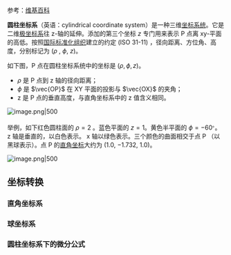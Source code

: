 参考：[维基百科](https://zh.wikipedia.org/wiki/%E5%9C%93%E6%9F%B1%E5%9D%90%E6%A8%99%E7%B3%BB)

**圆柱坐标系**（英语：cylindrical coordinate system）是一种三维[坐标系统]( https://zh.wikipedia.org/wiki/%E5%9D%90%E6%A8%99%E7%B3%BB%E7%B5%B1 "坐标系统")。它是二维[极坐标系]( https://zh.wikipedia.org/wiki/%E6%9E%81%E5%9D%90%E6%A0%87%E7%B3%BB "极坐标系")往 z-轴的延伸。添加的第三个坐标 $z$ 专门用来表示 P 点离 xy-平面的高低。按照[国际标准化组织]( https://zh.wikipedia.org/wiki/%E5%9C%8B%E9%9A%9B%E6%A8%99%E6%BA%96%E5%8C%96%E7%B5%84%E7%B9%94 "国际标准化组织")建立的约定 (ISO 31-11) ，径向距离、方位角、高度，分别标记为 ($\rho$ , $\phi$, $z$)。

如下图，P 点在圆柱坐标系统中的坐标是 $(\rho,\phi,z)$。

- $\rho$ 是 P 点到 z 轴的径向距离；
- $\phi$ 是 $\vec{OP}$ 在 XY 平面的投影与 $\vec{OX}$ 的夹角；
- z 是 P 点的垂直高度，与直角坐标系中的 z 值含义相同。

![image.png|500](https://cdn.jsdelivr.net/gh/name555difficult/MyCDN/img/Math_CCS202307221421872.png)

举例，如下红色圆柱面的 $\rho=2$ 。蓝色平面的 $z=1$。黄色半平面的 $\phi=−60^。$。 z 轴是垂直的，以白色表示。 x 轴以绿色表示。三个颜色的曲面相交于点 P （以黑球表示）。点 P 的[直角坐标]( https://zh.wikipedia.org/wiki/%E7%9B%B4%E8%A7%92%E5%9D%90%E6%A0%87 "直角坐标")大约为 (1.0, −1.732, 1.0)。

![image.png|500](https://cdn.jsdelivr.net/gh/name555difficult/MyCDN/img/Math_202307221418946.png)

## 坐标转换

### 直角坐标系

### 球坐标系

### 圆柱坐标系下的微分公式

